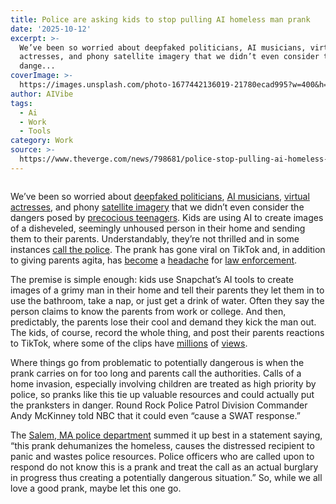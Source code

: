 ```yaml
---
title: Police are asking kids to stop pulling AI homeless man prank
date: '2025-10-12'
excerpt: >-
  We’ve been so worried about deepfaked politicians, AI musicians, virtual
  actresses, and phony satellite imagery that we didn’t even consider the
  dange...
coverImage: >-
  https://images.unsplash.com/photo-1677442136019-21780ecad995?w=400&h=200&fit=crop&auto=format
author: AIVibe
tags:
  - Ai
  - Work
  - Tools
category: Work
source: >-
  https://www.theverge.com/news/798681/police-stop-pulling-ai-homeless-man-tiktok-prank
---
```


											

						
<figure>

<img alt="" data-caption="" data-portal-copyright="" data-has-syndication-rights="1" src="https://platform.theverge.com/wp-content/uploads/sites/2/2025/10/AI-homeless-man-prank-w-label.png?quality=90&#038;strip=all&#038;crop=0,0,100,100" />
	<figcaption>
		</figcaption>
</figure>
<p class="has-text-align-none">We’ve been so worried about <a href="https://www.theverge.com/2019/3/5/18251736/deepfake-propaganda-misinformation-troll-video-hoax">deepfaked politicians</a>, <a href="https://www.theverge.com/ai-artificial-intelligence/785792/ai-generated-music-record-deal-copyright">AI musicians</a>, <a href="https://www.theverge.com/ai-artificial-intelligence/791680/tilly-norwood-particle6-xicoia-eline-van-der-velden">virtual actresses</a>, and phony <a href="https://www.theverge.com/2021/4/27/22403741/deepfake-geography-satellite-imagery-ai-generated-fakes-threat">satellite imagery</a> that we didn’t even consider the dangers posed by <a href="https://gizmodo.com/police-say-people-keep-calling-911-over-an-ai-homeless-man-tiktok-prank-2000671130">precocious teenagers</a>. Kids are using AI to create images of a disheveled, seemingly unhoused person in their home and sending them to their parents. Understandably, they’re not thrilled and in some instances <a href="https://gizmodo.com/police-say-people-keep-calling-911-over-an-ai-homeless-man-tiktok-prank-2000671130">call the police</a>. The prank has gone viral on TikTok and, in addition to giving parents agita, has <a href="https://www.facebook.com/PoliceOHPD/posts/pfbid0AdvnLRggGQYsuv7rhzRiLcb3huf9PgE8UixiJu8hxqR6JJ4d9f6MtCRuNZXuERJJl">become</a> a <a href="https://www.bbc.com/news/articles/c98ezep0plno">headache</a> for <a href="https://www.facebook.com/photo/?fbid=1234129142089231&amp;set=a.315517057283782">law enforcement</a>.</p>

<p class="has-text-align-none">The premise is simple enough: kids use Snapchat’s AI tools to create images of a grimy man in their home and tell their parents they let them in to use the bathroom, take a nap, or just get a drink of water. Often they say the person claims to know the parents from work or college. And then, predictably, the parents lose their cool and demand they kick the man out. The kids, of course, record the whole thing, and post their parents reactions to TikTok, where some of the clips have <a href="https://www.tiktok.com/@an1cole33/video/7555319575798205710?q=ai%20homeless%20man%20prank&amp;t=1760214673942">millions</a> of <a href="https://www.tiktok.com/@.raespencer/video/7556252352043420941?embed_source=121374463%2C121468991%2C121439635%2C121749182%2C121433650%2C121404359%2C121497414%2C121477481%2C121351166%2C121811500%2C121896267%2C121860360%2C121487028%2C121679410%2C121331973%2C120811592%2C120810756%2C121885509%3Bnull%3Bembed_masking&amp;refer=embed&amp;referer_url=gizmodo.com%2Fpolice-say-people-keep-calling-911-over-an-ai-homeless-man-tiktok-prank-2000671130&amp;referer_video_id=7556252352043420941">views</a>.</p>

<p class="has-text-align-none">Where things go from problematic to potentially dangerous is when the prank carries on for too long and parents call the authorities. Calls of a home invasion, especially involving children are treated as high priority by police, so pranks like this tie up valuable resources and could actually put the pranksters in danger. Round Rock Police Patrol Division Commander Andy McKinney told NBC that it could even “cause a SWAT response.”</p>

<p class="has-text-align-none">The <a href="https://www.salemma.gov/CivicAlerts.aspx?AID=183">Salem, MA police department</a> summed it up best in a statement saying, “this prank dehumanizes the homeless, causes the distressed recipient to panic and wastes police resources. Police officers who are called upon to respond do not know this is a prank and treat the call as an actual burglary in progress thus creating a potentially dangerous situation.” So, while we all love a good prank, maybe let this one go.</p>

<p class="has-text-align-none"></p>
						
									
